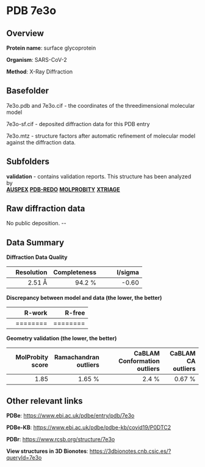 # PDB 7e3o

## Overview

**Protein name**: surface glycoprotein

**Organism**: SARS-CoV-2

**Method**: X-Ray Diffraction



## Basefolder

7e3o.pdb and 7e3o.cif - the coordinates of the threedimensional molecular model

7e3o-sf.cif - deposited diffraction data for this PDB entry

7e3o.mtz - structure factors after automatic refinement of molecular model against the diffraction data.

## Subfolders





**validation** - contains validation reports. This structure has been analyzed by <br>[**AUSPEX**](https://github.com/thorn-lab/coronavirus_structural_task_force/tree/master/pdb/surface_glycoprotein/SARS-CoV-2/7e3o/validation/auspex) [**PDB-REDO**](https://github.com/thorn-lab/coronavirus_structural_task_force/tree/master/pdb/surface_glycoprotein/SARS-CoV-2/7e3o/validation/pdb-redo) [**MOLPROBITY**](https://github.com/thorn-lab/coronavirus_structural_task_force/tree/master/pdb/surface_glycoprotein/SARS-CoV-2/7e3o/validation/molprobity) [**XTRIAGE**](https://github.com/thorn-lab/coronavirus_structural_task_force/blob/master/pdb/surface_glycoprotein/SARS-CoV-2/7e3o/validation/Xtriage_output.log)   



## Raw diffraction data

No public deposition. --<br> 

## Data Summary
**Diffraction Data Quality**

|   | Resolution | Completeness| I/sigma |
|---|-------------:|----------------:|--------------:|
|   |2.51 Å|94.2  %|<img width=50/>-0.60|

**Discrepancy between model and data (the lower, the better)**

|   | **R-work**| **R-free**   
|---|-------------:|----------------:|           
||========|========|

**Geometry validation (the lower, the better)**

|   |**MolProbity<br>score**| **Ramachandran<br>outliers** | **CaBLAM<br>Conformation outliers** | **CaBLAM<br>CA outliers** |
|---|-------------:|----------------:|----------------:|----------------:|
||  1.85|  1.65 %|2.4 %|0.67 %|

 

 



## Other relevant links 
**PDBe**:  https://www.ebi.ac.uk/pdbe/entry/pdb/7e3o

**PDBe-KB**: https://www.ebi.ac.uk/pdbe/pdbe-kb/covid19/P0DTC2 
 
**PDBr**: https://www.rcsb.org/structure/7e3o 

**View structures in 3D Bionotes**: https://3dbionotes.cnb.csic.es/?queryId=7e3o

